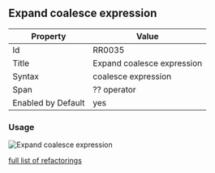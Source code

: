 ## Expand coalesce expression

Property | Value
--- | ---
Id|RR0035
Title|Expand coalesce expression
Syntax|coalesce expression
Span|?? operator
Enabled by Default|yes

### Usage

![Expand coalesce expression](../../images/refactorings/ExpandCoalesceExpression.png)

[full list of refactorings](Refactorings.md)